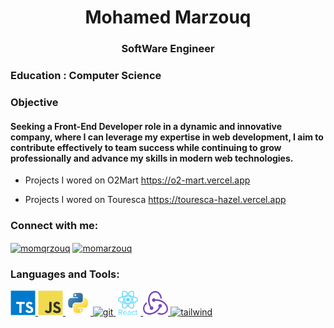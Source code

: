 <h1 align="center">Mohamed Marzouq</h1>
<h3 align="center">SoftWare Engineer</h3>
<h3>Education : Computer Science</h3>
<h3>Objective</h3>
<h4>Seeking a Front-End Developer role in a dynamic and innovative company, where I can leverage my expertise in web development,  I aim to contribute effectively to team success while continuing to grow professionally and advance my skills in modern web technologies.</h4>

- Projects I wored on O2Mart https://o2-mart.vercel.app

- Projects I wored on Touresca https://touresca-hazel.vercel.app

<h3 align="left">Connect with me:</h3>
<p align="left">
<a href="https://linkedin.com/in/momqrzouq" target="blank"><img align="center" src="https://raw.githubusercontent.com/rahuldkjain/github-profile-readme-generator/master/src/images/icons/Social/linked-in-alt.svg" alt="momqrzouq" height="30" width="40" /></a>
<a href="https://discord.gg/momarzouq" target="blank"><img align="center" src="https://raw.githubusercontent.com/rahuldkjain/github-profile-readme-generator/master/src/images/icons/Social/discord.svg" alt="momarzouq" height="30" width="40" /></a>
</p>

<h3 align="left">Languages and Tools:</h3>
<p align="left"> <a href="https://www.typescriptlang.org/" target="_blank" rel="noreferrer"> <img src="https://raw.githubusercontent.com/devicons/devicon/master/icons/typescript/typescript-original.svg" alt="typescript" width="40" height="40"/> </a> <a href="https://developer.mozilla.org/en-US/docs/Web/JavaScript" target="_blank" rel="noreferrer"> <img src="https://raw.githubusercontent.com/devicons/devicon/master/icons/javascript/javascript-original.svg" alt="javascript" width="40" height="40"/> </a> <a href="https://nextjs.org/" target="_blank" rel="noreferrer"> </a> <a href="https://www.python.org" target="_blank" rel="noreferrer"> <img src="https://raw.githubusercontent.com/devicons/devicon/master/icons/python/python-original.svg" alt="python" width="40" height="40"/> </a> <a href="https://git-scm.com/" target="_blank" rel="noreferrer"> <img src="https://www.vectorlogo.zone/logos/git-scm/git-scm-icon.svg" alt="git" width="40" height="40"/> </a> <a href="https://reactjs.org/" target="_blank" rel="noreferrer"> <img src="https://raw.githubusercontent.com/devicons/devicon/master/icons/react/react-original-wordmark.svg" alt="react" width="40" height="40"/> </a> <a href="https://redux.js.org" target="_blank" rel="noreferrer"> <img src="https://raw.githubusercontent.com/devicons/devicon/master/icons/redux/redux-original.svg" alt="redux" width="40" height="40"/> </a> <a href="https://tailwindcss.com/" target="_blank" rel="noreferrer"> <img src="https://www.vectorlogo.zone/logos/tailwindcss/tailwindcss-icon.svg" alt="tailwind" width="40" height="40"/> </a>  </p>


